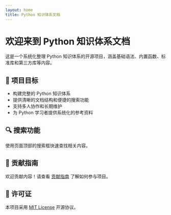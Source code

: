 ```yaml
---
layout: home
title: Python 知识体系文档
---
```


# 欢迎来到 Python 知识体系文档

这是一个系统化整理 Python 知识体系的开源项目，涵盖基础语法、内置函数、标准库和第三方库等内容。

## 🎯 项目目标

- 构建完整的 Python 知识体系
- 提供清晰的文档结构和便捷的搜索功能
- 支持多人协作和长期维护
- 为 Python 学习者提供系统化的参考资料

## 🔍 搜索功能

使用页面顶部的搜索框快速查找相关内容。

## 🤝 贡献指南

欢迎贡献内容！请查看 [贡献指南](CONTRIBUTING/) 了解如何参与项目。

## 📄 许可证

本项目采用 [MIT License](LICENSE) 开源协议。